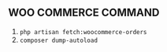 

## WOO COMMERCE COMMAND
1. ```php artisan fetch:woocommerce-orders```
2. ```composer dump-autoload```
